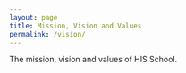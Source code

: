 ```yaml
---
layout: page
title: Mission, Vision and Values
permalink: /vision/
---
```


The mission, vision and values of HIS School.
